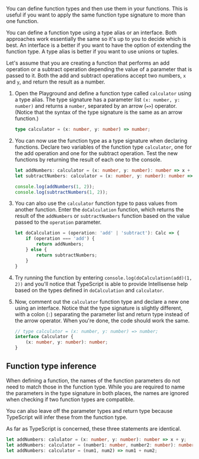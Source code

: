 You can define function types and then use them in your functions. This is useful if you want to apply the same function type signature to more than one function.

You can define a function type using a type alias or an interface. Both approaches work essentially the same so it's up to you to decide which is best. An interface is a better if you want to have the option of extending the function type. A type alias is better if you want to use unions or tuples.

Let's assume that you are creating a function that performs an add operation or a subtract operation depending the value of a parameter that is passed to it. Both the add and subtract operations accept two numbers, `x` and `y`, and return the result as a number.

1. Open the Playground and define a function type called `calculator` using a type alias. The type signature has a parameter list `(x: number, y: number)` and returns a `number`, separated by an arrow (`=>`) operator. (Notice that the syntax of the type signature is the same as an arrow function.)

   ```typescript
   type calculator = (x: number, y: number) => number;
   ```

2. You can now use the function type as a type signature when declaring functions. Declare two variables of the function type `calculator`, one for the add operation and one for the subtract operation. Test the new functions by returning the result of each one to the console.

   ```typescript
   let addNumbers: calculator = (x: number, y: number): number => x + y;
   let subtractNumbers: calculator = (x: number, y: number): number => x - y;
   
   console.log(addNumbers(1, 2));
   console.log(subtractNumbers(1, 2));
   ```

3. You can also use the `calculator` function type to pass values from another function. Enter the `doCalculation` function, which returns the result of the `addNumbers` or `subtractNumbers` function based on the value passed to the `operation` parameter.

   ```typescript
   let doCalculation = (operation: 'add' | 'subtract'): Calc => {
       if (operation === 'add') {
           return addNumbers;
       } else {
           return subtractNumbers;
       }
   }
   
   ```

4. Try running the function by entering `console.log(doCalculation(add)(1, 2))` and you'll notice that TypeScript is able to provide Intellisense help based on the types defined in `doCalculation` and `calculator`.
5. Now, comment out the `calculator` function type and declare a new one using an interface. Notice that the type signature is slightly different, with a colon (`:`) separating the parameter list and return type instead of the arrow operator. When you're done, the code should work the same.

   ```typescript
   // type calculator = (x: number, y: number) => number;
   interface Calculator {
       (x: number, y: number): number;
   }
   
   ```

## Function type inference

When defining a function, the names of the function parameters do not need to match those in the function type. While you are required to name the parameters in the type signature in both places, the names are ignored when checking if two function types are compatible.

You can also leave off the parameter types and return type because TypeScript will infer these from the function type.

As far as TypeScript is concerned, these three statements are identical.

```typescript
let addNumbers: calulator = (x: number, y: number): number => x + y;
let addNumbers: calculator = (number1: number, number2: number): number => number1 + number2;
let addNumbers: calculator = (num1, num2) => num1 + num2;
```
